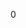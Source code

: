 <div id="_key_pressed_overlay_8h_source">

</div>

<span id="_key_pressed_overlay_8h_source"
label="_key_pressed_overlay_8h_source"></span>

<div class="DoxyCode">

0

</div>
